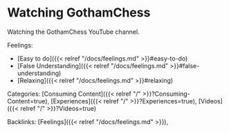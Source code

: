 # Watching GothamChess

Watching the GothamChess YouTube channel.

Feelings: 

  - [Easy to do]({{< relref "/docs/feelings.md" >}}#easy-to-do)
  - [False Understanding]({{< relref "/docs/feelings.md" >}}#false-understanding)
  - [Relaxing]({{< relref "/docs/feelings.md" >}}#relaxing)

Categories: [Consuming Content]({{< relref "/" >}}?Consuming-Content=true),
[Experiences]({{< relref "/" >}}?Experiences=true),
[Videos]({{< relref "/" >}}?Videos=true)

Backlinks: [Feelings]({{< relref "/docs/feelings.md" >}}), 
